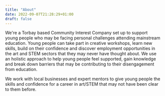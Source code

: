 ```yaml
---
title: "About"
date: 2022-09-07T21:28:29+01:00
draft: false
---
```

We're a Torbay based Community Interest Company set up to support young people who may be facing personal challenges attending mainstream education. Young people can take part in creative workshops, learn new skills, build on their confidence and discover employment opportunities in the art and STEM sectors that they may never have thought about. We use an holistic approach to help young people feel supported, gain knowledge and break down barriers that may be contributing to their disengagement from education.

We work with local businesses and expert mentors to give young people the skills and confidence for a career in art/STEM that may not have been clear to them before. 


